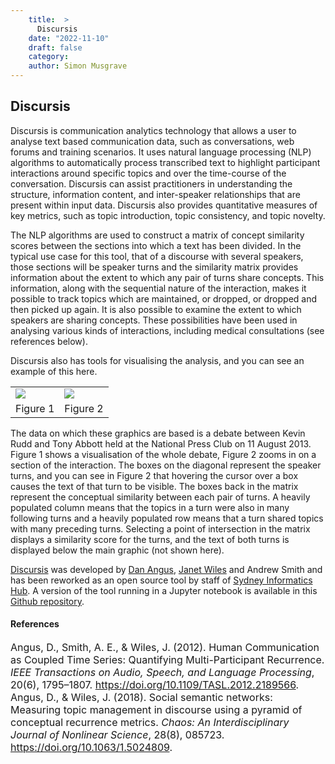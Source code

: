 ```yaml
---
    title:  >
      Discursis
    date: "2022-11-10"
    draft: false
    category:
    author: Simon Musgrave
---
```


## Discursis

Discursis is communication analytics technology that allows a user to analyse text based communication data, such as conversations, web forums and training scenarios. It uses natural language processing (NLP) algorithms to automatically process transcribed text to highlight participant interactions around specific topics and over the time-course of the conversation. Discursis can assist practitioners in understanding the structure, information content, and inter-speaker relationships that are present within input data. Discursis also provides quantitative measures of key metrics, such as topic introduction, topic consistency, and topic novelty.

The NLP algorithms are used to construct a matrix of concept similarity scores between the sections into which a text has been divided. In the typical use case for this tool, that of a discourse with several speakers, those sections will be speaker turns and the similarity matrix provides information about the extent to which any pair of turns share concepts. This information, along with the sequential nature of the interaction, makes it possible to track topics which are maintained, or dropped, or dropped and then picked up again. It is also possible to examine the extent to which speakers are sharing concepts. These possibilities have been used in analysing various kinds of interactions, including medical consultations (see references below).

Discursis also has tools for visualising the analysis, and you can see an example of this here.

<table>
<tr><td><img src= '../discursis1.jpg' /></td><td><img src= '../discursis2.jpg' /></td></tr>
<tr><td>Figure 1</td><td>Figure 2</td></tr>
</table>

The data on which these graphics are based is a debate between Kevin Rudd and Tony Abbott held at the National Press Club on 11 August 2013. Figure 1 shows a visualisation of the whole debate, Figure 2 zooms in on a section of the interaction. The boxes on the diagonal represent the speaker turns, and you can see in Figure 2 that hovering the cursor over a box causes the text of that turn to be visible. The boxes back in the matrix represent the conceptual similarity between each pair of turns. A heavily populated column means that the topics in a turn were also in many following turns and a heavily populated row means that a turn shared topics with many preceding turns. Selecting a point of intersection in the matrix displays a similarity score for the turns, and the text of both turns is displayed below the main graphic (not shown here).

[Discursis](https://itee.uq.edu.au/project/discursis) was developed by [Dan Angus](https://www.qut.edu.au/about/our-people/academic-profiles/daniel.angus), [Janet Wiles](https://itee.uq.edu.au/profile/2444/janet-wiles) and Andrew Smith and has been reworked as an open source tool by staff of [Sydney Informatics Hub](https://www.sydney.edu.au/research/facilities/sydney-informatics-hub.html). A version of the tool running in a Jupyter notebook is available in this [Github repository](https://github.com/Australian-Text-Analytics-Platform/discursis).

#### References

<div class="reference"><font size="3">Angus, D., Smith, A. E., & Wiles, J. (2012). Human Communication as Coupled Time Series: Quantifying Multi-Participant Recurrence. <i>IEEE Transactions on Audio, Speech, and Language Processing</i>, 20(6), 1795–1807. <a href="https://doi.org/10.1109/TASL.2012.2189566" target="_blank">https://doi.org/10.1109/TASL.2012.2189566</a>.</font></div>
<div class="reference"><font size="3">Angus, D., & Wiles, J. (2018). Social semantic networks: Measuring topic management in discourse using a pyramid of conceptual recurrence metrics. <i>Chaos: An Interdisciplinary Journal of Nonlinear Science</i>, 28(8), 085723. <a href="https://doi.org/10.1063/1.5024809" target="_blank">https://doi.org/10.1063/1.5024809</a>.</font></div>
